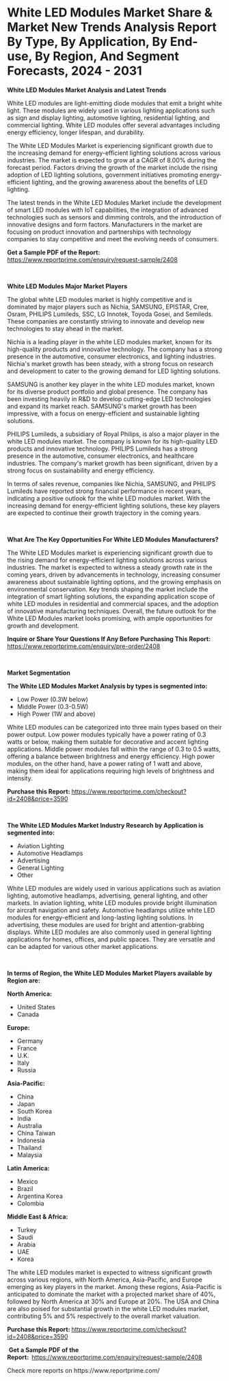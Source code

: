 <p><h1>White LED Modules Market Share & Market New Trends Analysis Report By Type, By Application, By End-use, By Region, And Segment Forecasts, 2024 - 2031</h1></p><p><strong>White LED Modules Market Analysis and Latest Trends</strong></p>
<p><p>White LED modules are light-emitting diode modules that emit a bright white light. These modules are widely used in various lighting applications such as sign and display lighting, automotive lighting, residential lighting, and commercial lighting. White LED modules offer several advantages including energy efficiency, longer lifespan, and durability.</p><p>The White LED Modules Market is experiencing significant growth due to the increasing demand for energy-efficient lighting solutions across various industries. The market is expected to grow at a CAGR of 8.00% during the forecast period. Factors driving the growth of the market include the rising adoption of LED lighting solutions, government initiatives promoting energy-efficient lighting, and the growing awareness about the benefits of LED lighting.</p><p>The latest trends in the White LED Modules Market include the development of smart LED modules with IoT capabilities, the integration of advanced technologies such as sensors and dimming controls, and the introduction of innovative designs and form factors. Manufacturers in the market are focusing on product innovation and partnerships with technology companies to stay competitive and meet the evolving needs of consumers.</p></p>
<p><strong>Get a Sample PDF of the Report:&nbsp;</strong> <a href="https://www.reportprime.com/enquiry/request-sample/2408">https://www.reportprime.com/enquiry/request-sample/2408</a></p>
<p>&nbsp;</p>
<p><strong>White LED Modules Major Market Players</strong></p>
<p><p>The global white LED modules market is highly competitive and is dominated by major players such as Nichia, SAMSUNG, EPISTAR, Cree, Osram, PHILIPS Lumileds, SSC, LG Innotek, Toyoda Gosei, and Semileds. These companies are constantly striving to innovate and develop new technologies to stay ahead in the market.</p><p>Nichia is a leading player in the white LED modules market, known for its high-quality products and innovative technology. The company has a strong presence in the automotive, consumer electronics, and lighting industries. Nichia's market growth has been steady, with a strong focus on research and development to cater to the growing demand for LED lighting solutions.</p><p>SAMSUNG is another key player in the white LED modules market, known for its diverse product portfolio and global presence. The company has been investing heavily in R&D to develop cutting-edge LED technologies and expand its market reach. SAMSUNG's market growth has been impressive, with a focus on energy-efficient and sustainable lighting solutions.</p><p>PHILIPS Lumileds, a subsidiary of Royal Philips, is also a major player in the white LED modules market. The company is known for its high-quality LED products and innovative technology. PHILIPS Lumileds has a strong presence in the automotive, consumer electronics, and healthcare industries. The company's market growth has been significant, driven by a strong focus on sustainability and energy efficiency.</p><p>In terms of sales revenue, companies like Nichia, SAMSUNG, and PHILIPS Lumileds have reported strong financial performance in recent years, indicating a positive outlook for the white LED modules market. With the increasing demand for energy-efficient lighting solutions, these key players are expected to continue their growth trajectory in the coming years.</p></p>
<p>&nbsp;</p>
<p><strong>What Are The Key Opportunities For White LED Modules Manufacturers?</strong></p>
<p><p>The White LED Modules market is experiencing significant growth due to the rising demand for energy-efficient lighting solutions across various industries. The market is expected to witness a steady growth rate in the coming years, driven by advancements in technology, increasing consumer awareness about sustainable lighting options, and the growing emphasis on environmental conservation. Key trends shaping the market include the integration of smart lighting solutions, the expanding application scope of white LED modules in residential and commercial spaces, and the adoption of innovative manufacturing techniques. Overall, the future outlook for the White LED Modules market looks promising, with ample opportunities for growth and development.</p></p>
<p><strong>Inquire or Share Your Questions If Any Before Purchasing This Report:</strong> <a href="https://www.reportprime.com/enquiry/pre-order/2408">https://www.reportprime.com/enquiry/pre-order/2408</a></p>
<p>&nbsp;</p>
<p><strong>Market Segmentation</strong></p>
<p><strong>The White LED Modules Market Analysis by types is segmented into:</strong></p>
<p><ul><li>Low Power (0.3W below)</li><li>Middle Power (0.3-0.5W)</li><li>High Power (1W and above)</li></ul></p>
<p><p>White LED modules can be categorized into three main types based on their power output. Low power modules typically have a power rating of 0.3 watts or below, making them suitable for decorative and accent lighting applications. Middle power modules fall within the range of 0.3 to 0.5 watts, offering a balance between brightness and energy efficiency. High power modules, on the other hand, have a power rating of 1 watt and above, making them ideal for applications requiring high levels of brightness and intensity.</p></p>
<p><strong>Purchase this Report:&nbsp;</strong><a href="https://www.reportprime.com/checkout?id=2408&price=3590">https://www.reportprime.com/checkout?id=2408&price=3590</a></p>
<p>&nbsp;</p>
<p><strong>The White LED Modules Market Industry Research by Application is segmented into:</strong></p>
<p><ul><li>Aviation Lighting</li><li>Automotive Headlamps</li><li>Advertising</li><li>General Lighting</li><li>Other</li></ul></p>
<p><p>White LED modules are widely used in various applications such as aviation lighting, automotive headlamps, advertising, general lighting, and other markets. In aviation lighting, white LED modules provide bright illumination for aircraft navigation and safety. Automotive headlamps utilize white LED modules for energy-efficient and long-lasting lighting solutions. In advertising, these modules are used for bright and attention-grabbing displays. White LED modules are also commonly used in general lighting applications for homes, offices, and public spaces. They are versatile and can be adapted for various other market applications.</p></p>
<p>&nbsp;</p>
<p><strong>In terms of Region, the White LED Modules Market Players available by Region are:</strong></p>
<p>
    <p> <strong> North America: </strong>
        <ul>
            <li>United States</li>
            <li>Canada</li>
        </ul>
        </p> 
    <p> <strong> Europe: </strong>
        <ul>
            <li>Germany</li>
            <li>France</li>
            <li>U.K.</li>
            <li>Italy</li>
            <li>Russia</li>
        </ul>
        </p> 
    <p> <strong> Asia-Pacific: </strong>
        <ul>
            <li>China</li>
            <li>Japan</li>
            <li>South Korea</li>
            <li>India</li>
            <li>Australia</li>
            <li>China Taiwan</li>
            <li>Indonesia</li>
            <li>Thailand</li>
            <li>Malaysia</li>
        </ul>
        </p> 
    <p> <strong> Latin America: </strong>
        <ul>
            <li>Mexico</li>
            <li>Brazil</li>
            <li>Argentina Korea</li>
            <li>Colombia</li>
        </ul>
        </p> 
    <p> <strong> Middle East & Africa: </strong>
        <ul>
            <li>Turkey</li>
            <li>Saudi</li>
            <li>Arabia</li>
            <li>UAE</li>
            <li>Korea</li>
        </ul>
    </p>
    </p>
<p><p>The white LED modules market is expected to witness significant growth across various regions, with North America, Asia-Pacific, and Europe emerging as key players in the market. Among these regions, Asia-Pacific is anticipated to dominate the market with a projected market share of 40%, followed by North America at 30% and Europe at 20%. The USA and China are also poised for substantial growth in the white LED modules market, contributing 5% and 5% respectively to the overall market valuation.</p></p>
<p><strong>Purchase this Report: </strong><a href="https://www.reportprime.com/checkout?id=2408&price=3590">https://www.reportprime.com/checkout?id=2408&price=3590</a></p>
<p>&nbsp;<strong>Get a Sample PDF of the Report:&nbsp;&nbsp;</strong><a href="https://www.reportprime.com/enquiry/request-sample/2408">https://www.reportprime.com/enquiry/request-sample/2408</a></p>
<p><strong></strong></p>
<p>Check more reports on https://www.reportprime.com/</p>